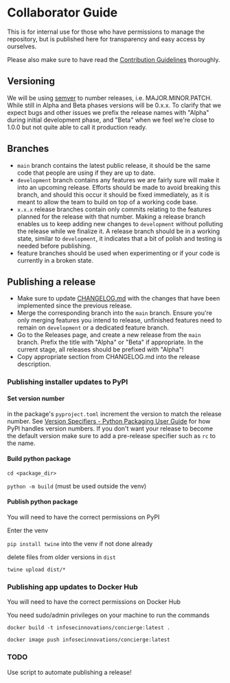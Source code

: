 # Collaborator Guide

This is for internal use for those who have permissions to manage the repository, but is published here for transparency and easy access by ourselves.

Please also make sure to have read the [Contribution Guidelines](CONTRIBUTING.md) thoroughly.

## Versioning

We will be using [semver](https://semver.org/) to number releases, i.e. MAJOR.MINOR.PATCH. While still in Alpha and Beta phases versions will be 0.x.x. To clarify that we expect bugs and other issues we prefix the release names with "Alpha" during initial development phase, and "Beta" when we feel we're close to 1.0.0 but not quite able to call it production ready.

## Branches

- `main` branch contains the latest public release, it should be the same code that people are using if they are up to date.
- `development` branch contains any features we are fairly sure will make it into an upcoming release. Efforts should be made to avoid breaking this branch, and should this occur it should be fixed immediately, as it is meant to allow the team to build on top of a working code base.
- `x.x.x` release branches contain only commits relating to the features planned for the release with that number. Making a release branch enables us to keep adding new changes to `development` without polluting the release while we finalize it. A release branch should be in a working state, similar to `development`, it indicates that a bit of polish and testing is needed before publishing.
- feature branches should be used when experimenting or if your code is currently in a broken state.

## Publishing a release

- Make sure to update [CHANGELOG.md](CHANGELOG.md) with the changes that have been implemented since the previous release.
- Merge the corresponding branch into the `main` branch. Ensure you're only merging features you intend to release, unfinished features need to remain on `development` or a dedicated feature branch.
- Go to the Releases page, and create a new release from the `main` branch. Prefix the title with "Alpha" or "Beta" if appropriate. In the current stage, all releases should be prefixed with "Alpha"!
- Copy appropriate section from CHANGELOG.md into the release description.

### Publishing installer updates to PyPI

#### Set version number

in the package's `pyproject.toml` increment the version to match the release number. See [Version Specifiers - Python Packaging User Guide](https://packaging.python.org/en/latest/specifications/version-specifiers/) for how PyPI handles version numbers. If you don't want your release to become the default version make sure to add a pre-release specifier such as `rc` to the name.

#### Build python package

`cd <package_dir>`

`python -m build` (must be used outside the venv)
	
#### Publish python package

You will need to have the correct permissions on PyPI

Enter the venv

`pip install twine` into the venv if not done already

delete files from older versions in `dist`

`twine upload dist/*`

### Publishing app updates to Docker Hub

You will need to have the correct permissions on Docker Hub

You need sudo/admin privileges on your machine to run the commands

`docker build -t infosecinnovations/concierge:latest .`

`docker image push infosecinnovations/concierge:latest`

### TODO

Use script to automate publishing a release!